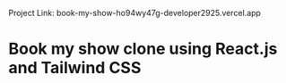 Project Link: book-my-show-ho94wy47g-developer2925.vercel.app
# Book my show clone using React.js and Tailwind CSS
